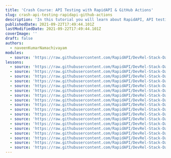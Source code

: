 ```yaml
---
title: 'Crash Course: API Testing with RapidAPI & GitHub Actions'
slug: crash-api-testing-rapidapi-github-actions
description: 'In this tutorial you will learn about RapidAPI, API testing using RapidAPI Testing solution, how to monitor the performance of the API, RapidAPI GitHub Action and more.'
publishedDate: 2021-09-22T17:49:44.101Z
lastModifiedDate: 2021-09-22T17:49:44.101Z
coverImage: ''
draft: false
authors:
  - naveenKumarNamachivayam
modules:
  - source: 'https://raw.githubusercontent.com/RapidAPI/DevRel-Stack-Data/dev/lms/courses/crash-api-testing-rapidapi-github-actions/index.md'
lessons:
  - source: 'https://raw.githubusercontent.com/RapidAPI/DevRel-Stack-Data/dev/lms/courses/crash-api-testing-rapidapi-github-actions/01-intro.md'
  - source: 'https://raw.githubusercontent.com/RapidAPI/DevRel-Stack-Data/dev/lms/courses/crash-api-testing-rapidapi-github-actions/02-rapidapi.md'
  - source: 'https://raw.githubusercontent.com/RapidAPI/DevRel-Stack-Data/dev/lms/courses/crash-api-testing-rapidapi-github-actions/03-rapidapi-products.md'
  - source: 'https://raw.githubusercontent.com/RapidAPI/DevRel-Stack-Data/dev/lms/courses/crash-api-testing-rapidapi-github-actions/04-rapidapi-testing.md'
  - source: 'https://raw.githubusercontent.com/RapidAPI/DevRel-Stack-Data/dev/lms/courses/crash-api-testing-rapidapi-github-actions/05-rapidapi-github-action.md'
  - source: 'https://raw.githubusercontent.com/RapidAPI/DevRel-Stack-Data/dev/lms/courses/crash-api-testing-rapidapi-github-actions/06-[demo]-rapidapi-signin.md'
  - source: 'https://raw.githubusercontent.com/RapidAPI/DevRel-Stack-Data/dev/lms/courses/crash-api-testing-rapidapi-github-actions/07-[demo]-rapidapi-marketplace.md'
  - source: 'https://raw.githubusercontent.com/RapidAPI/DevRel-Stack-Data/dev/lms/courses/crash-api-testing-rapidapi-github-actions/08-[demo]-rapidapi-developer-dashboard.md'
  - source: 'https://raw.githubusercontent.com/RapidAPI/DevRel-Stack-Data/dev/lms/courses/crash-api-testing-rapidapi-github-actions/09-[demo]-rapidapi-marketplace-search.md'
  - source: 'https://raw.githubusercontent.com/RapidAPI/DevRel-Stack-Data/dev/lms/courses/crash-api-testing-rapidapi-github-actions/10-[demo]-rapidapi-test-endpoint.md'
  - source: 'https://raw.githubusercontent.com/RapidAPI/DevRel-Stack-Data/dev/lms/courses/crash-api-testing-rapidapi-github-actions/11-[demo]-rapidapi-provide-dashboard.md'
  - source: 'https://raw.githubusercontent.com/RapidAPI/DevRel-Stack-Data/dev/lms/courses/crash-api-testing-rapidapi-github-actions/12-[demo]-rapidapi-testing.md'
  - source: 'https://raw.githubusercontent.com/RapidAPI/DevRel-Stack-Data/dev/lms/courses/crash-api-testing-rapidapi-github-actions/13-[demo]-creating-test-rapidapi-testing.md'
  - source: 'https://raw.githubusercontent.com/RapidAPI/DevRel-Stack-Data/dev/lms/courses/crash-api-testing-rapidapi-github-actions/14-[demo]-testing-apis.md'
  - source: 'https://raw.githubusercontent.com/RapidAPI/DevRel-Stack-Data/dev/lms/courses/crash-api-testing-rapidapi-github-actions/15-[demo]-api-performance.md'
  - source: 'https://raw.githubusercontent.com/RapidAPI/DevRel-Stack-Data/dev/lms/courses/crash-api-testing-rapidapi-github-actions/16-[demo]-rapidapi-github-action.md'
  - source: 'https://raw.githubusercontent.com/RapidAPI/DevRel-Stack-Data/dev/lms/courses/crash-api-testing-rapidapi-github-actions/17-[demo]-executing-rapidapi-github-action.md'
  - source: 'https://raw.githubusercontent.com/RapidAPI/DevRel-Stack-Data/dev/lms/courses/crash-api-testing-rapidapi-github-actions/18-conclusion.md'
---
```


